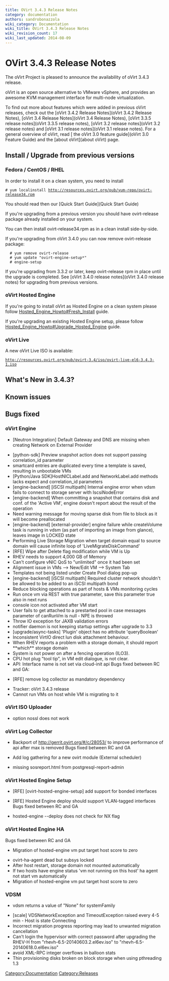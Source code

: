 ```yaml
---
title: OVirt 3.4.3 Release Notes
category: documentation
authors: sandrobonazzola
wiki_category: Documentation
wiki_title: OVirt 3.4.3 Release Notes
wiki_revision_count: 17
wiki_last_updated: 2014-08-09
---
```


# OVirt 3.4.3 Release Notes

The oVirt Project is pleased to announce the availability of oVirt 3.4.3 release.

oVirt is an open source alternative to VMware vSphere, and provides an awesome KVM management interface for multi-node virtualization.

To find out more about features which were added in previous oVirt releases, check out the [oVirt 3.4.2 Release Notes](oVirt 3.4.2 Release Notes), [oVirt 3.4 Release Notes](oVirt 3.4 Release Notes), [oVirt 3.3.5 release notes](oVirt 3.3.5 release notes), [oVirt 3.2 release notes](oVirt 3.2 release notes) and [oVirt 3.1 release notes](oVirt 3.1 release notes). For a general overview of oVirt, read [ the oVirt 3.0 feature guide](oVirt 3.0 Feature Guide) and the [about oVirt](about oVirt) page.

## Install / Upgrade from previous versions

### Fedora / CentOS / RHEL

In order to install it on a clean system, you need to install

`# yum localinstall `[`http://resources.ovirt.org/pub/yum-repo/ovirt-release34.rpm`](http://resources.ovirt.org/pub/yum-repo/ovirt-release34.rpm)

You should read then our [Quick Start Guide](Quick Start Guide)

If you're upgrading from a previous version you should have ovirt-release package already installed on your system.

You can then install ovirt-release34.rpm as in a clean install side-by-side.

If you're upgrading from oVirt 3.4.0 you can now remove ovirt-release package:

      # yum remove ovirt-release
      # yum update "ovirt-engine-setup*"
      # engine-setup

If you're upgrading from 3.3.2 or later, keep ovirt-release rpm in place until the upgrade is completed. See [oVirt 3.4.0 release notes](oVirt 3.4.0 release notes) for upgrading from previous versions.

### oVirt Hosted Engine

If you're going to install oVirt as Hosted Engine on a clean system please follow [Hosted_Engine_Howto#Fresh_Install](Hosted_Engine_Howto#Fresh_Install) guide.

If you're upgrading an existing Hosted Engine setup, please follow [Hosted_Engine_Howto#Upgrade_Hosted_Engine](Hosted_Engine_Howto#Upgrade_Hosted_Engine) guide.

### oVirt Live

A new oVirt Live ISO is available:

[`http://resources.ovirt.org/pub/ovirt-3.4/iso/ovirt-live-el6-3.4.3-1.iso`](http://resources.ovirt.org/pub/ovirt-3.4/iso/ovirt-live-el6-3.4.3-1.iso)

## What's New in 3.4.3?

## Known issues

## Bugs fixed

### oVirt Engine

* [Neutron Integration] Default Gateway and DNS are missing when creating Network on External Provider
 - [python-sdk] Preview snapshot action does not support passing correlation_id parameter
 - smartcard entries are duplicated every time a template is saved, resulting in unbootable VMs
 - [Python/Java SDK]HostNICLabel.add and NetworkLabel.add methods lacks expect and correlation_id parameters
 - [engine-backend] [iSCSI multipath] Internal engine error when vdsm fails to connect to storage server with IscsiNodeError
 - [engine-backend] When committing a snapshot that contains disk and conf. of the 'Active VM', engine doesn't report about the result of the operation
 - Need warning message for moving sparse disk from file to block as it will become preallocated
 - [engine-backend] [external-provider] engine failure while createVolume task is running in vdsm (as part of importing an image from glance), leaves image in LOCKED state
 - Performing Live Storage Migration when target domain equal to source domain will cause infinite loop of 'LiveMigrateDiskCommand'
 - [RFE] Wipe after Delete flag modification while VM is Up
 - RHEV needs to support 4,000 GB of Memory
 - Can't configure vNIC QoS to "unlimited" once it had been set
 - Alignment issue in VMs --> New/Edit VM --> System Tab
 - Templates not being listed under Create Pool dialog pop-up
 - [engine-backend] [iSCSI multipath] Required cluster network shouldn't be allowed to be added to an iSCSI multipath bond
 - Reduce blocking operations as part of hosts & VMs monitoring cycles
 - Run once vm via REST with <pause>true</pause> parameter, save this parameter true also in next runs
 - console icon not activated after VM start
 - User fails to get attached to a prestarted pool in case messages parameter of canRunVm is null - NPE is throwed
 - Throw IO exception for JAXB validation errors
 - notifier daemon is not keeping startup settings after upgrade to 3.3
 - [upgrade/async-tasks] 'Plugin' object has no attribute 'queryBoolean'
 - Inconsistent VirtIO direct lun disk attachment behaviour.
 - When RHEV reports a problem with a storage domain, it should report \*\*which\*\* storage domain
 - System is not power on after a fencing operation (ILO3).
 - CPU hot plug "tool tip", in VM edit dialogue, is not clear.
 - API: Interface name is not set via cloud-init api
 Bugs fixed between RC and GA:

* [RFE] remove log collector as mandatory dependency
 - Tracker: oVirt 3.4.3 release
 - Cannot run VMs on host while VM is migrating to it

### oVirt ISO Uploader

* option nossl does not work

### oVirt Log Collector

* Backport of <http://gerrit.ovirt.org/#/c/28053/> to improve performance of api after max is removed
 Bugs fixed between RC and GA

* Add log gathering for a new ovirt module (External scheduler)
 - missing sosreport.html from postgresql-report-admin

### oVirt Hosted Engine Setup

* [RFE] [ovirt-hosted-engine-setup] add support for bonded interfaces
 - [RFE] Hosted Engine deploy should support VLAN-tagged interfaces
 Bugs fixed between RC and GA

* hosted-engine --deploy does not check for NX flag

### oVirt Hosted Engine HA

Bugs fixed between RC and GA

* Migration of hosted-engine vm put target host score to zero
 - ovirt-ha-agent dead but subsys locked
 - After host restart, storage domain not mounted automatically
 - If two hosts have engine status 'vm not running on this host' ha agent not start vm automatically
 - Migration of hosted-engine vm put target host score to zero

### VDSM

* vdsm returns a value of "None" for systemFamily
 - [scale] VDSNetworkException and TimeoutException raised every 4-5 min - Host is state Connecting
 - Incorrect migration progress reporting may lead to unwanted migration cancellation
 - Can't login the hypervisor with correct password after upgrading the RHEV-H from "rhevh-6.5-20140603.2.el6ev.iso" to "rhevh-6.5-20140618.0.el6ev.iso"
 - avoid XML-RPC integer overflows in balloon stats
 - Thin provisioning disks broken on block storage when using pthreading 1.3

<Category:Documentation> <Category:Releases>
